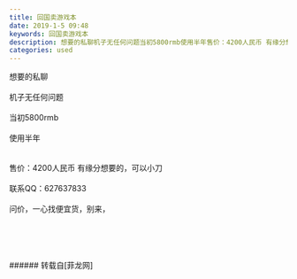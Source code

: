 ```yaml
---
title: 回国卖游戏本
date: 2019-1-5 09:48
keywords: 回国卖游戏本
description: 想要的私聊机子无任何问题当初5800rmb使用半年售价：4200人民币 有缘分想要的，可以小刀联系QQ：627637833问价，一心找便宜货，别来，
categories: used
---
```

<td class="t_f" id="postmessage_2618153">

想要的私聊<br/>
<br/>
机子无任何问题<br/>
<br/>
当初5800rmb<br/>
<br/>
使用半年<br/>
<br/>
<br/>
售价：4200人民币 有缘分想要的，可以小刀<br/>
<br/>
联系QQ：627637833<br/>
<br/>
问价，一心找便宜货，别来，<br/>
<img alt="" border="0" class="zoom" data-cf-modified-ff721115f33cb5ca00542b0e-="" file="http://www.flw.ph/data/appbyme/upload/image/201901/05/vY6PM4W9Syp4.jpg" id="aimg_a27j4" lazyloadthumb="1" onclick="" onmouseover="" src="http://www.flw.ph/data/appbyme/upload/image/201901/05/vY6PM4W9Syp4.jpg"/><br/>
<br/>
<img alt="" border="0" class="zoom" data-cf-modified-ff721115f33cb5ca00542b0e-="" file="http://www.flw.ph/data/appbyme/upload/image/201901/05/IjxyhmOcGCAz.jpg" id="aimg_J6Cv0" lazyloadthumb="1" onclick="" onmouseover="" src="http://www.flw.ph/data/appbyme/upload/image/201901/05/IjxyhmOcGCAz.jpg"/><br/>
<br/>
<img alt="" border="0" class="zoom" data-cf-modified-ff721115f33cb5ca00542b0e-="" file="http://www.flw.ph/data/appbyme/upload/image/201901/05/01qAE3HrtSFq.jpg" id="aimg_gg58r" lazyloadthumb="1" onclick="" onmouseover="" src="http://www.flw.ph/data/appbyme/upload/image/201901/05/01qAE3HrtSFq.jpg"/><br/>
<br/>
<img alt="" border="0" class="zoom" data-cf-modified-ff721115f33cb5ca00542b0e-="" file="http://www.flw.ph/data/appbyme/upload/image/201901/05/Ql1gQsvWgceR.jpg" id="aimg_p5u0G" lazyloadthumb="1" onclick="" onmouseover="" src="http://www.flw.ph/data/appbyme/upload/image/201901/05/Ql1gQsvWgceR.jpg"/><br/>
<br/>
</td>
###### 转载自[菲龙网]
